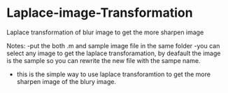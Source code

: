 # Laplace-image-Transformation
Laplace transformation of blur image to get the more sharpen image 


Notes:
-put the both .m and sample image file in the same folder
-you can select any image to get the laplace transforamation, by deafault the image is the sample so you can rewrite the new file with the sampe name.
- this is the simple way to use laplace transforamtion to get the more sharpen image of the blury image.
